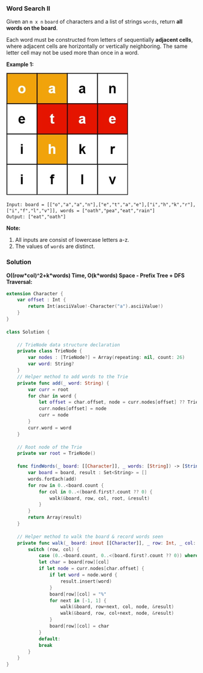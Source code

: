 
### Word Search II

Given an `m x n` `board` of characters and a list of strings `words`, return __all words on the board__.

Each word must be constructed from letters of sequentially __adjacent cells__, where adjacent cells are horizontally or vertically neighboring. The same letter cell may not be used more than once in a word.

__Example 1:__

![question_212-0.jpg](../images/question_212-0.jpg)
```
Input: board = [["o","a","a","n"],["e","t","a","e"],["i","h","k","r"],["i","f","l","v"]], words = ["oath","pea","eat","rain"]
Output: ["eat","oath"]
```

__Note:__
1. All inputs are consist of lowercase letters a-z.
2. The values of `words` are distinct.

### Solution
__O((row\*col)^2+k\*words) Time, O(k\*words) Space - Prefix Tree + DFS Traversal:__
```Swift
extension Character {
    var offset : Int {
        return Int(asciiValue!-Character("a").asciiValue!)
    }
}

class Solution {
    
    // TrieNode data structure declaration
    private class TrieNode {
        var nodes : [TrieNode?] = Array(repeating: nil, count: 26)
        var word: String?
    }
    // Helper method to add words to the Trie
    private func add(_ word: String) {
        var curr = root
        for char in word {
            let offset = char.offset, node = curr.nodes[offset] ?? TrieNode()
            curr.nodes[offset] = node
            curr = node
        }
        curr.word = word
    }
    
    // Root node of the Trie
    private var root = TrieNode()
    
    func findWords(_ board: [[Character]], _ words: [String]) -> [String] {
        var board = board, result : Set<String> = []
        words.forEach(add)
        for row in 0..<board.count {
            for col in 0..<(board.first?.count ?? 0) {
                walk(&board, row, col, root, &result)
            }
        }
        return Array(result)
    }
    
    // Helper method to walk the board & record words seen
    private func walk(_ board: inout [[Character]], _ row: Int, _ col: Int, _ curr: TrieNode, _ result: inout Set<String>) {
        switch (row, col) {
            case (0..<board.count, 0..<(board.first?.count ?? 0)) where board[row][col] != "%":
            let char = board[row][col]
            if let node = curr.nodes[char.offset] {
                if let word = node.word {
                    result.insert(word)
                }
                board[row][col] = "%"
                for next in [-1, 1] {
                    walk(&board, row+next, col, node, &result)
                    walk(&board, row, col+next, node, &result)
                }
                board[row][col] = char
            }
            default:
            break
        }
    }
}
```